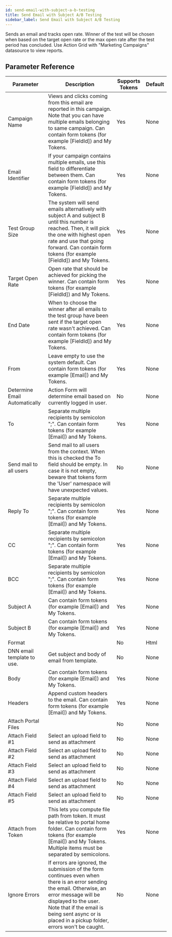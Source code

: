 ```yaml
---
id: send-email-with-subject-a-b-testing
title: Send Email with Subject A/B Testing
sidebar_label: Send Email with Subject A/B Testing
---
```



Sends an email and tracks open rate. Winner of the test will be chosen when based on the target open rate or the max open rate after the test period has concluded. Use Action Grid with "Marketing Campaigns" datasource to view reports.

## Parameter Reference
| Parameter | Description | Supports Tokens | Default |
| -- | -- | -- | -- |
| Campaign Name | Views and clicks coming from this email are reported in this campaign. Note that you can have multiple emails belonging to same campaign. Can contain form tokens (for example [FieldId]) and My Tokens. | Yes | None |
| Email Identifier | If your campaign contains multiple emails, use this field to differentiate between them. Can contain form tokens (for example [FieldId]) and My Tokens. | Yes | None |
| Test Group Size | The system will send emails alternatively with subject A and subject B until this number is reached. Then, it will pick the one with highest open rate and use that going forward. Can contain form tokens (for example [FieldId]) and My Tokens. | Yes | None |
| Target Open Rate | Open rate that should be achieved for picking the winner. Can contain form tokens (for example [FieldId]) and My Tokens. | Yes | None |
| End Date | When to choose the winner after all emails to the test group have been sent if the target open rate wasn't achieved. Can contain form tokens (for example [FieldId]) and My Tokens. | Yes | None |
| From | Leave empty to use the system default. Can contain form tokens (for example [Email]) and My Tokens. | Yes | None |
| Determine Email Automatically | Action Form will determine email based on currently logged in user. | No | None |
| To | Separate multiple recipients by semicolon ";". Can contain form tokens (for example [Email]) and My Tokens. | Yes | None |
| Send mail to all users | Send mail to all users from the context. When this is checked the To field should be empty. In case it is not empty, beware that tokens form the 'User' namespace will have unexpected values. | No | None |
| Reply To | Separate multiple recipients by semicolon ";". Can contain form tokens (for example [Email]) and My Tokens. | Yes | None |
| CC | Separate multiple recipients by semicolon ";". Can contain form tokens (for example [Email]) and My Tokens. | Yes | None |
| BCC | Separate multiple recipients by semicolon ";". Can contain form tokens (for example [Email]) and My Tokens. | Yes | None |
| Subject A | Can contain form tokens (for example [Email]) and My Tokens. | Yes | None |
| Subject B | Can contain form tokens (for example [Email]) and My Tokens. | Yes | None |
| Format |  | No | Html |
| DNN email template to use. | Get subject and body of email from template. | No | None |
| Body | Can contain form tokens (for example [Email]) and My Tokens. | Yes | None |
| Headers | Append custom headers to the email. Can contain form tokens (for example [Email]) and My Tokens. | Yes | None |
| Attach Portal Files |  | No | None |
| Attach Field #1 | Select an upload field to send as attachment | No | None |
| Attach Field #2 | Select an upload field to send as attachment | No | None |
| Attach Field #3 | Select an upload field to send as attachment | No | None |
| Attach Field #4 | Select an upload field to send as attachment | No | None |
| Attach Field #5 | Select an upload field to send as attachment | No | None |
| Attach from Token | This lets you compute file path from token. It must be relative to portal home folder. Can contain form tokens (for example [Email]) and My Tokens. Multiple items must be separated by semicolons. | Yes | None |
| Ignore Errors | If errors are ignored, the submission of the form continues even when there is an error sending the email. Otherwise, an error message will be displayed to the user. Note that if the email is being sent async or is placed in a pickup folder, errors won't be caught. | No | None |
